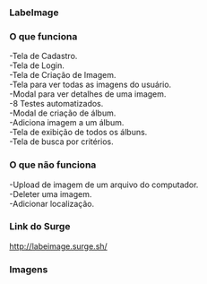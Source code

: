 ### LabeImage

### O que funciona

-Tela de Cadastro. <br />
-Tela de Login. <br />
-Tela de Criação de Imagem. <br />
-Tela para ver todas as imagens do usuário. <br />
-Modal para ver detalhes de uma imagem. <br />
-8 Testes automatizados. <br />
-Modal de criação de álbum. <br />
-Adiciona imagem a um álbum. <br />
-Tela de exibição de todos os álbuns. <br />
-Tela de busca por critérios. <br />

### O que não funciona

-Upload de imagem de um arquivo do computador. <br />
-Deleter uma imagem. <br />
-Adicionar localização. <br />

### Link do Surge

http://labeimage.surge.sh/

### Imagens

